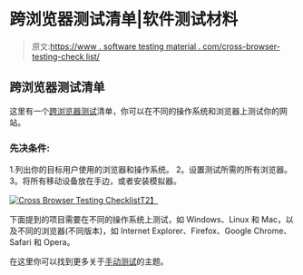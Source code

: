 # 跨浏览器测试清单|软件测试材料

> 原文:[https://www . software testing material . com/cross-browser-testing-check list/](https://www.softwaretestingmaterial.com/cross-browser-testing-checklist/)

## 跨浏览器测试清单

这里有一个[跨浏览器测试](https://www.softwaretestingmaterial.com/what-is-cross-browser-testing/)清单，你可以在不同的操作系统和浏览器上测试你的网站。

### 先决条件:

1.列出你的目标用户使用的浏览器和操作系统。
2。设置测试所需的所有浏览器。
3。将所有移动设备放在手边，或者安装模拟器。

[![Cross Browser Testing Checklist](../Images/af1a142cb80ab95174486d1edb2186ff.png)T2】](https://www.softwaretestingmaterial.com/wp-content/uploads/2017/10/Cross-Browser-Testing-Checklist.png)

下面提到的项目需要在不同的操作系统上测试，如 Windows、Linux 和 Mac，以及不同的浏览器(不同版本)，如 Internet Explorer、Firefox、Google Chrome、Safari 和 Opera。

在这里你可以找到更多关于[手动测试](https://www.softwaretestingmaterial.com/manual-testing-tutorial/)的主题。